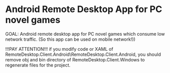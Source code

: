 # Android Remote Desktop App for PC novel games
GOAL: Android remote desktop app for PC novel games which consume low network  traffic. (So this app can be used on mobile network!))

!!!PAY ATTENTION!!!
if you modify code or XAML of RemoteDesktop.Client.Android\RemoteDesktop.Client.Android,
you should remove obj and bin directory of RemoteDesktop.Client.Windows to regenerate files for the project.
